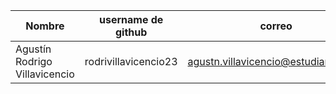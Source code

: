 Nombre                                     | username de github     | correo
-------------------------|--------------------|---------------------------------
Agustín Rodrigo Villavicencio| rodrivillavicencio23       | agustn.villavicencio@estudiante.uc.cl